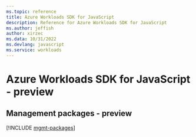```yaml
---
ms.topic: reference
title: Azure Workloads SDK for JavaScript
description: Reference for Azure Workloads SDK for JavaScript
ms.author: jeffish
author: xirzec
ms.data: 10/31/2022
ms.devlang: javascript
ms.service: workloads
---
```

# Azure Workloads SDK for JavaScript - preview

## Management packages - preview
[!INCLUDE [mgmt-packages](workloads-mgmt-index.md)]
